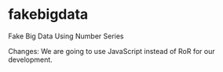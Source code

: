 # fakebigdata
Fake Big Data Using Number Series

Changes: We are going to use JavaScript instead of RoR for our development.

